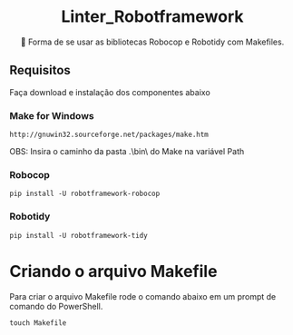 <h1 align="center"> Linter_Robotframework </h1>

</h1>
<p align="center">🚀 Forma de se usar as bibliotecas Robocop e Robotidy com Makefiles.</p>

## Requisitos

Faça download e instalação dos componentes abaixo

### Make for Windows

    http://gnuwin32.sourceforge.net/packages/make.htm

OBS: Insira o caminho da pasta .\bin\ do Make na variável Path

### Robocop

    pip install -U robotframework-robocop

### Robotidy

    pip install -U robotframework-tidy

# Criando o arquivo Makefile

 Para criar o arquivo Makefile rode o comando abaixo em um prompt de comando do PowerShell.

    touch Makefile